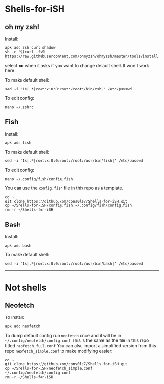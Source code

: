 # Shells-for-iSH 

## oh my zsh! 
Install:
```
apk add zsh curl shadow
sh -c "$(curl -fsSL https://raw.githubusercontent.com/ohmyzsh/ohmyzsh/master/tools/install.sh)"

```
select **no** when it asks if you want to change default shell. It won't work here. 

To make default shell: 
```
sed -i '1s|.*|root:x:0:0:root:/root:/bin/zsh|' /etc/passwd
```
To edit config: 
```
nano ~/.zshrc
``` 

## Fish 
Install: 
```
apk add fish
```
To make default shell: 
```
sed -i '1s|.*|root:x:0:0:root:/root:/usr/bin/fish|' /etc/passwd
```
To edit config: 
```
nano ~/.config/fish/config.fish
```
You can use the `config.fish` file in this repo as a template. 
```
cd ~ 
git clone https://github.com/cons0le7/Shells-for-iSH.git
cp ~/Shells-for-iSH/config.fish ~/.config/fish/config.fish
rm -r ~/Shells-for-iSH 
```

## Bash 
Install: 
```
apk add bash
```
To make default shell: 
```
sed -i '1s|.*|root:x:0:0:root:/root:/usr/bin/bash|' /etc/passwd
```
___
# Not shells 

## Neofetch 
To install: 
```
apk add neofetch
```
To dump default config run `neofetch` once and it will be in `~/.config/neofetch/config.conf` 
This is the same as the file in this repo titled `neofetch_full.conf` 
You can also import a simplified version from this repo `neofetch_simple.conf` to make modifying easier: 
```
cd ~ 
git clone https://github.com/cons0le7/Shells-for-iSH.git
cp ~/Shells-for-iSH/neofetch_simple.conf ~/.config/neofetch/config.conf
rm -r ~/Shells-for-iSH 
```
